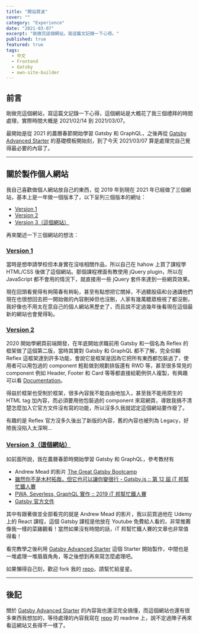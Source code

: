 ```yaml
---
title: "開站首波"
cover: ""
category: "Experience"
date: "2021-03-07"
excerpt: "剛做完這個網站，寫這篇文記錄一下心得。"
published: true
featured: true
tags:
  - 中文
  - Frontend
  - Gatsby
  - own-site-builder
---
```


## 前言

剛做完這個網站，寫這篇文記錄一下心得，這個網站是大概花了我三個禮拜的時間處理，實際時間大概是 2021/02/14 到 2021/03/07。

最開始是從 2021 的農曆春節開始學習 Gatsby 和 GraphQL，之後再從 [Gatsby Advanced Starter](https://github.com/Vagr9K/gatsby-advanced-starter) 的基礎模板開始刻，到了今天 2021/03/07 算是處理完自己覺得最必要的內容了。

---

## 關於製作個人網站

我自己喜歡做個人網站放自己的東西，從 2019 年到現在 2021 年已經做了三個網站，基本上是一年做一個版本了，以下呈列三個版本的網址：

- [Version 1](https://yskuo.github.io/CV/)
- [Version 2](https://arsenekuo.tw/)
- [Version 3（這個網站）](https://keen-swanson-8a9a21.netlify.app/)

再來闡述一下三個網站的想法：

### [Version 1](https://yskuo.github.io/CV/)

當時是想申請學校但本身實在沒啥相關作品，所以自己在 hahow 上買了課程學 HTML/CSS 後做了這個網站。那個課程裡面有教使用 jQuery plugin，所以在 JavaScript 都不會用的情況下，就直接用一些 jQuery 套件來達到一些網頁效果。

現在回頭看覺得有夠陽春有夠恥，甚至有點想把它關掉，不過聽股癌和台通講他們現在也很想回去把一開始做的內容刪掉但也沒刪，人家有幾萬聽眾檢視了都沒刪，我好像也不用太在意自己的個人網站黑歷史了，而且說不定過幾年後看現在這個最新的網站也會覺得恥。

### [Version 2](https://arsenekuo.tw/)

2020 開始學網頁前端開發，在年底開始求職前用 Gatsby 和一個名為 Reflex 的框架做了這個第二版，當時其實對 Gatsby 和 GraphQL 都不了解，完全仰賴 Reflex 這框架達到許多功能，會說它是框架是因為它把所有東西都包裝過了，使用者可以用包過的 component 輕鬆做到規劃排版還有 RWD 等，甚至很多常見的 component 例如 Header, Footer 和 Card 等等都直接給範例供人複製，有興趣可以看 [Documentation](https://legacy.reflexjs.org/docs)。

得益於框架也受制於框架，很多內容我不能自由地加入，甚至我不能用原生的 HTML tag 加內容，而必須要用他包裝過的 component 來寫網頁，導致我搞不清楚怎麼加入它官方文件沒有寫的功能，所以沒多久我就認定這個網站要作廢了。

有趣的是 Reflex 官方沒多久後出了新版的內容，舊的內容也被列為 Legacy，好險我沒陷入太深啊...

### [Version 3（這個網站）](https://keen-swanson-8a9a21.netlify.app/)

如前面所說，我在農曆春節時開始學習 Gatsby 和 GraphQL，參考教材有

- Andrew Mead 的影片 [The Great Gatsby Bootcamp](https://www.youtube.com/watch?v=8t0vNu2fCCM)
- [雖然你不是木村拓哉，但它也可以讓你變很行 - Gatsby.js :: 第 12 屆 iT 邦幫忙鐵人賽](https://ithelp.ithome.com.tw/users/20109495/ironman/3794)
- [PWA, Severless, GraphQL 實作 :: 2019 iT 邦幫忙鐵人賽](https://ithelp.ithome.com.tw/users/20091454/ironman/1886)
- [Gatsby 官方文件](https://www.gatsbyjs.com/docs/)

其中有跟著做並全部看完的就是 Andrew Mead 的影片，我以前買過他在 Udemy 上的 React 課程，這個 Gatsby 課程是他放在 Youtube 免費給人看的，非常推薦像我一樣的菜雞觀看！當然如果沒有時間的話，iT 邦幫忙鐵人賽的文章也非常值得看！

看完教學之後利用 [Gatsby Advanced Starter](https://github.com/Vagr9K/gatsby-advanced-starter) 這個 Starter 開始製作，中間也是一堆處理一堆眉眉角角，等之後想到再來寫怎麼處理吧。

如果懶得自己刻，歡迎 fork 我的 [repo](https://github.com/YSKuo/personal-site-v3)，請幫忙給星星。

---

## 後記

關於 [Gatsby Advanced Starter](https://github.com/Vagr9K/gatsby-advanced-starter) 的內容我也還沒完全搞懂，而這個網站也還有很多東西我想加的，等待處理的內容我寫在 [repo](https://github.com/YSKuo/personal-site-v3) 的 readme 上，說不定過陣子再來看這網站又長得不一樣了。
